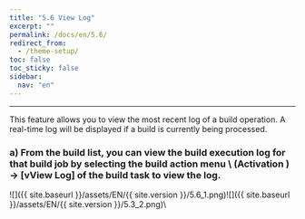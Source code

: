 ```yaml
---
title: "5.6 View Log"
excerpt: ""
permalink: /docs/en/5.6/
redirect_from:
  - /theme-setup/
toc: false
toc_sticky: false
sidebar:
  nav: "en"
---
```



---

This feature allows you to view the most recent log of a build operation. A real-time log will be displayed if a build is currently being processed.

### a\) From the build list, you can view the build execution log for that build job by selecting the build action menu \ (Activation \) → [vView Log] of the build task to view the log.
![]({{ site.baseurl }}/assets/EN/{{ site.version }}/5.6_1.png)![]({{ site.baseurl }}/assets/EN/{{ site.version }}/5.3_2.png)\
